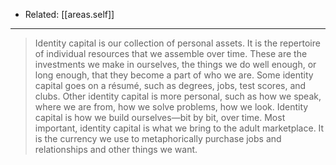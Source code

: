 
- Related: [[areas.self]]

---

> Identity capital is our collection of personal assets. It is the repertoire of individual resources that we assemble over time. These are the investments we make in ourselves, the things we do well enough, or long enough, that they become a part of who we are. Some identity capital goes on a résumé, such as degrees, jobs, test scores, and clubs. Other identity capital is more personal, such as how we speak, where we are from, how we solve problems, how we look. Identity capital is how we build ourselves—bit by bit, over time. Most important, identity capital is what we bring to the adult marketplace. It is the currency we use to metaphorically purchase jobs and relationships and other things we want.
